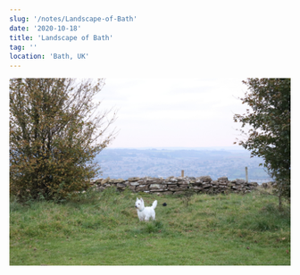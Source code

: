 ```yaml
---
slug: '/notes/Landscape-of-Bath'
date: '2020-10-18'
title: 'Landscape of Bath'
tag: ''
location: 'Bath, UK'
---
```


![Westie](./figure1.jpeg)

